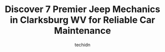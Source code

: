 ---
layout: ampstory
image: https://images.unsplash.com/photo-1596157783372-71ada8d5836b?ixlib=rb-4.0.3&ixid=MnwxMjA3fDB8MHxwaG90by1wYWdlfHx8fGVufDB8fHx8&auto=format&fit=crop&w=640&h=853&q=80
author: techidn
featured: false
description: For top-quality automotive repairs and maintenance, visit the 7 best Jeep Mechanic in Clarksburg WV, USA. Their reputation for excellence and their dedication to customer satisfaction make t
title: Discover 7 Premier Jeep Mechanics in Clarksburg WV for Reliable Car Maintenance
cover:
   title: Discover 7 Premier Jeep Mechanics in Clarksburg WV for Reliable Car Maintenance
   subtitle: Rickpate
   background: https://images.unsplash.com/photo-1596157783372-71ada8d5836b?ixlib=rb-4.0.3&ixid=MnwxMjA3fDB8MHxwaG90by1wYWdlfHx8fGVufDB8fHx8&auto=format&fit=crop&w=640&h=853&q=80

pages: 
 - layout: thirds
   top: <h1>#1 Firestone Complete Auto Care</h1>
   bottom: "<p>These guys are great! Super helpful, they do great work at a good price. Superb communicators. They let me know every option & the prices without pressuring me to get unn</p>"
   background: https://www.knot35.com/toplist/wp-content/uploads/2023/06/best-jeep-mechanic-1-in-clarksburg-wv-1685841971.jpeg
   backgroundblur: true
 - layout: thirds
   top: <h1>#2 Rokiskys Service Center</h1>
   bottom: "<p>798 W Pike St, Clarksburg, WV 26301, United States</p>"
   background: https://www.knot35.com/toplist/wp-content/uploads/2023/06/best-jeep-mechanic-2-in-clarksburg-wv-1685841971.jpeg
   cta:
      link: https://www.knot35.com/toplist/discover-7-premier-jeep-mechanics-in-clarksburg-wv-for-reliable-car-maintenance/
      text: Discover 7 Premier Jeep Mechanics in Clarksburg WV for Reliable Car Maintenance
 - layout: thirds
   top: <h1>#3 Plaza Service Center</h1>
   bottom: "<p>109 Lodgeville Rd, Bridgeport, WV 26330, United States</p>"
   background: https://www.knot35.com/toplist/wp-content/uploads/2023/06/best-jeep-mechanic-3-in-clarksburg-wv-1685841972.jpeg
   cta:
      link: https://www.knot35.com/toplist/discover-7-premier-jeep-mechanics-in-clarksburg-wv-for-reliable-car-maintenance/
      text: Discover 7 Premier Jeep Mechanics in Clarksburg WV for Reliable Car Maintenance
 - layout: thirds
   top: <h1>#4 Cove Run Customs</h1>
   bottom: "<p>3003 Philippi Pike, Clarksburg, WV 26301, United States</p>"
   background: https://images.unsplash.com/photo-1509114397022-ed747cca3f65?ixlib=rb-4.0.3&ixid=MnwxMjA3fDB8MHxwaG90by1wYWdlfHx8fGVufDB8fHx8&auto=format&fit=crop&w=640&h=853&q=80
   cta:
      link: https://www.knot35.com/toplist/discover-7-premier-jeep-mechanics-in-clarksburg-wv-for-reliable-car-maintenance/
      text: Discover 7 Premier Jeep Mechanics in Clarksburg WV for Reliable Car Maintenance
 - layout: thirds
   top: <h1>#5 Quick Lane Tire & Auto Center</h1>
   bottom: "<p>1564 E Pike St, Clarksburg, WV 26301, United States</p>"
   background: https://images.unsplash.com/photo-1561679660-d00ee1e0dc8e?ixlib=rb-4.0.3&ixid=MnwxMjA3fDB8MHxwaG90by1wYWdlfHx8fGVufDB8fHx8&auto=format&fit=crop&w=640&h=853&q=80
   cta:
      link: https://www.knot35.com/toplist/discover-7-premier-jeep-mechanics-in-clarksburg-wv-for-reliable-car-maintenance/
      text: Discover 7 Premier Jeep Mechanics in Clarksburg WV for Reliable Car Maintenance
 - layout: thirds
   top: <h1>#6 Triple J Enterprises, LLC</h1>
   bottom: "<p>204 Peck St, Clarksburg, WV 26301, United States</p>"
   background: https://images.unsplash.com/photo-1488554378835-f7acf46e6c98?ixlib=rb-4.0.3&ixid=MnwxMjA3fDB8MHxwaG90by1wYWdlfHx8fGVufDB8fHx8&auto=format&fit=crop&w=640&h=853&q=80
   cta:
      link: https://www.knot35.com/toplist/discover-7-premier-jeep-mechanics-in-clarksburg-wv-for-reliable-car-maintenance/
      text: Discover 7 Premier Jeep Mechanics in Clarksburg WV for Reliable Car Maintenance
 - layout: thirds
   top: <h1>#7 Speed Shop</h1>
   bottom: "<p>1113 E Pike St, Clarksburg, WV 26301, United States</p>"
   background: https://images.unsplash.com/photo-1522441815192-d9f04eb0615c?ixlib=rb-4.0.3&ixid=MnwxMjA3fDB8MHxwaG90by1wYWdlfHx8fGVufDB8fHx8&auto=format&fit=crop&w=640&h=853&q=80
   cta:
      link: https://www.knot35.com/toplist/discover-7-premier-jeep-mechanics-in-clarksburg-wv-for-reliable-car-maintenance/
      text: Discover 7 Premier Jeep Mechanics in Clarksburg WV for Reliable Car Maintenance
 - layout: thirds
   middle: Continue reading...
   background: https://images.unsplash.com/photo-1515405295579-ba7b45403062?ixlib=rb-4.0.3&ixid=MnwxMjA3fDB8MHxwaG90by1wYWdlfHx8fGVufDB8fHx8&auto=format&fit=crop&w=640&h=853&q=80
   cta:
      link: https://www.knot35.com/toplist/discover-7-premier-jeep-mechanics-in-clarksburg-wv-for-reliable-car-maintenance/
      text: Discover 7 Premier Jeep Mechanics in Clarksburg WV for Reliable Car Maintenance
      
---